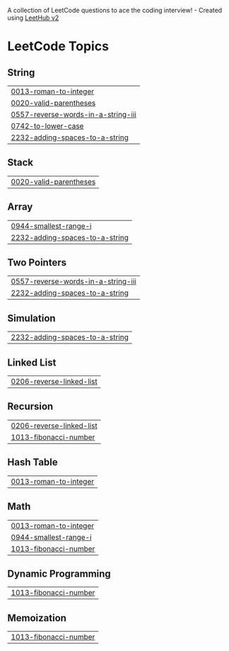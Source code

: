 A collection of LeetCode questions to ace the coding interview! - Created using [LeetHub v2](https://github.com/arunbhardwaj/LeetHub-2.0)
<!---LeetCode Topics Start-->
# LeetCode Topics
## String
|  |
| ------- |
| [0013-roman-to-integer](https://github.com/bethelihemw/Leetcode-Solution/tree/master/0013-roman-to-integer) |
| [0020-valid-parentheses](https://github.com/bethelihemw/Leetcode-Solution/tree/master/0020-valid-parentheses) |
| [0557-reverse-words-in-a-string-iii](https://github.com/bethelihemw/Leetcode-Solution/tree/master/0557-reverse-words-in-a-string-iii) |
| [0742-to-lower-case](https://github.com/bethelihemw/Leetcode-Solution/tree/master/0742-to-lower-case) |
| [2232-adding-spaces-to-a-string](https://github.com/bethelihemw/Leetcode-Solution/tree/master/2232-adding-spaces-to-a-string) |
## Stack
|  |
| ------- |
| [0020-valid-parentheses](https://github.com/bethelihemw/Leetcode-Solution/tree/master/0020-valid-parentheses) |
## Array
|  |
| ------- |
| [0944-smallest-range-i](https://github.com/bethelihemw/Leetcode-Solution/tree/master/0944-smallest-range-i) |
| [2232-adding-spaces-to-a-string](https://github.com/bethelihemw/Leetcode-Solution/tree/master/2232-adding-spaces-to-a-string) |
## Two Pointers
|  |
| ------- |
| [0557-reverse-words-in-a-string-iii](https://github.com/bethelihemw/Leetcode-Solution/tree/master/0557-reverse-words-in-a-string-iii) |
| [2232-adding-spaces-to-a-string](https://github.com/bethelihemw/Leetcode-Solution/tree/master/2232-adding-spaces-to-a-string) |
## Simulation
|  |
| ------- |
| [2232-adding-spaces-to-a-string](https://github.com/bethelihemw/Leetcode-Solution/tree/master/2232-adding-spaces-to-a-string) |
## Linked List
|  |
| ------- |
| [0206-reverse-linked-list](https://github.com/bethelihemw/Leetcode-Solution/tree/master/0206-reverse-linked-list) |
## Recursion
|  |
| ------- |
| [0206-reverse-linked-list](https://github.com/bethelihemw/Leetcode-Solution/tree/master/0206-reverse-linked-list) |
| [1013-fibonacci-number](https://github.com/bethelihemw/Leetcode-Solution/tree/master/1013-fibonacci-number) |
## Hash Table
|  |
| ------- |
| [0013-roman-to-integer](https://github.com/bethelihemw/Leetcode-Solution/tree/master/0013-roman-to-integer) |
## Math
|  |
| ------- |
| [0013-roman-to-integer](https://github.com/bethelihemw/Leetcode-Solution/tree/master/0013-roman-to-integer) |
| [0944-smallest-range-i](https://github.com/bethelihemw/Leetcode-Solution/tree/master/0944-smallest-range-i) |
| [1013-fibonacci-number](https://github.com/bethelihemw/Leetcode-Solution/tree/master/1013-fibonacci-number) |
## Dynamic Programming
|  |
| ------- |
| [1013-fibonacci-number](https://github.com/bethelihemw/Leetcode-Solution/tree/master/1013-fibonacci-number) |
## Memoization
|  |
| ------- |
| [1013-fibonacci-number](https://github.com/bethelihemw/Leetcode-Solution/tree/master/1013-fibonacci-number) |
<!---LeetCode Topics End-->